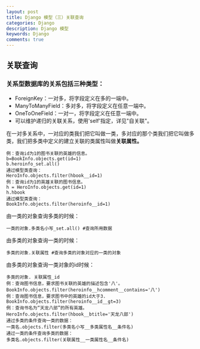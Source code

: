 ```yaml
---
layout: post
title: Django 模型（三）关联查询
categories: Django
description: Django 模型
keywords: Django
comments: true
---
```


## 关联查询

### 关系型数据库的关系包括三种类型：        

* ForeignKey：一对多，将字段定义在多的一端中。       
* ManyToManyField：多对多，将字段定义在任意一端中。      
* OneToOneField：一对一，将字段定义在任意一端中。        
* 可以维护递归的关联关系，使用'self'指定，详见"自关联"。       

在一对多关系中，一对应的类我们把它叫做一类，多对应的那个类我们把它叫做多类，我们把多类中定义的建立关联的类属性叫做**关联属性。**      

```
例：查询id为1的图书关联的英雄的信息。
b=BookInfo.objects.get(id=1)
b.heroinfo_set.all()
通过模型类查询：
HeroInfo.objects.filter(hbook__id=1)
例：查询id为1的英雄关联的图书信息。
h = HeroInfo.objects.get(id=1)
h.hbook
通过模型类查询：
BookInfo.objects.filter(heroinfo__id=1)
```



由一类的对象查询多类的时候：      

```
一类的对象.多类名小写_set.all() #查询所用数据
```

由多类的对象查询一类的时候：      

```
多类的对象.关联属性 #查询多类的对象对应的一类的对象
```

由多类的对象查询一类对象的id时候：      

```
多类的对象. 关联属性_id
例：查询图书信息，要求图书关联的英雄的描述包含'八'。
BookInfo.objects.filter(heroinfo__hcomment__contains='八')
例：查询图书信息，要求图书中的英雄的id大于3.
BookInfo.objects.filter(heroinfo__id__gt=3)
例：查询书名为“天龙八部”的所有英雄。
HeroInfo.objects.filter(hbook__btitle='天龙八部')
通过多类的条件查询一类的数据：
一类名.objects.filter(多类名小写__多类属性名__条件名)
通过一类的条件查询多类的数据：
多类名.objects.filter(关联属性__一类属性名__条件名)
```


